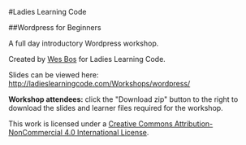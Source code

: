 #Ladies Learning Code

##Wordpress for Beginners

A full day introductory Wordpress workshop.

Created by [Wes Bos](http://twitter.com/wesbos) for Ladies Learning Code.

Slides can be viewed here: http://ladieslearningcode.com/Workshops/wordpress/

**Workshop attendees:** click the "Download zip" button to the right to download the slides and learner files required for the workshop.

This work is licensed under a <a rel="license" href="http://creativecommons.org/licenses/by-nc/4.0/">Creative Commons Attribution-NonCommercial 4.0 International License</a>.



